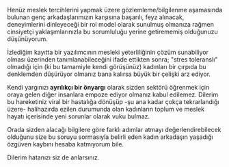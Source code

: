 Henüz meslek tercihlerini yapmak üzere gözlemleme/bilgilenme aşamasında bulunan genç arkadaşlarımızın karşısına başarılı, feyz alınacak, deneyimlerini dinleyeceği bir rol model olarak sunulmuş olmanıza rağmen cinsiyetçi yaklaşımlarınızla bu sorumluluğu yerine getirememiş olduğunuzu düşünüyorum.

İzlediğim kayıtta bir yazılımcının mesleki yeterliliğinin çözüm sunabiliyor olması üzerinden tanımlanabileceğini ifade ettikten sonra; "stres toleranslı" olmadığı için (ki bu tamamiyle kendi görüşünüz) kadınları bir çırpıda bu denklemden düşürüyor olmanız bana kalırsa büyük bir çelişki arz ediyor.

Kendi yargınızı **ayrılıkçı bir önyargı** olarak sizden sektörü öğrenmek için oraya gelen diğer insanlara empoze ediyor olmanız kabul edilemez. Dilerim bu hareketiniz viral bir hastalığa dönüşüp -şu ana kadar çokça tekrarlandığı üzere- halihazırda ezilen durumunda olan kadınların toplum ve meslek hayatı içerisinde yeni sorunlar olarak vuku bulmaz.

Orada sizden alacağı bilgilere göre farklı adımlar atmayı değerlendirebilecek olduğunu size bu soruyu sormasıyla belirli eden kadın arkadaşın yaşadığı özgüven kaybını hesaba katmıyorum bile.

Dilerim hatanızı siz de anlarsınız.
